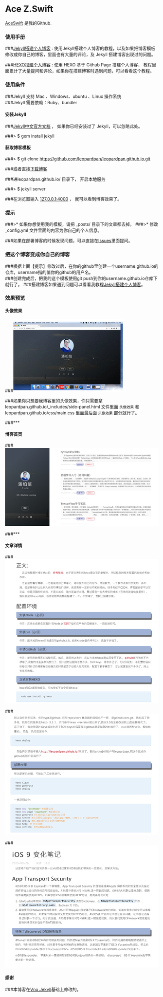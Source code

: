 # Ace Z.Swift

[AceSwift](https://github.com) 是我的Github.

### 使用手册

###[Jekyll搭建个人博客](http://baixin.io/2016/10/jekyll_tutorials1/)  :  使用Jekyll搭建个人博客的教程，以及如果把博客模板修改成你自己的博客，里面也有大量的评论，及 Jekyll 搭建博客出现过的问题。

###[HEXO搭建个人博客](http://baixin.io/2015/08/HEXO%E6%90%AD%E5%BB%BA%E4%B8%AA%E4%BA%BA%E5%8D%9A%E5%AE%A2/) : 使用 HEXO 基于 Github Page 搭建个人博客， 教程里面累计了大量提问和评论，如果你在搭建博客时遇到问题，可以看看这个教程。 


### 使用条件

###Jekyll 支持 Mac 、Windows、ubuntu 、Linux 操作系统                     
###Jekyll 需要依赖：Ruby、bundler


#### 安装Jekyll

###[Jekyll中文官方文档](http://jekyll.bootcss.com/) ， 如果你已经安装过了 Jekyll，可以忽略此处。

###> $ gem install jekyll

#### 获取博客模板

###> $ git clone https://github.com/leopardpan/leopardpan.github.io.git

###或者直接[下载博客](https://github.com/leopardpan/leopardpan.github.io/archive/master.zip)   

###进leopardpan.github.io/ 目录下， 开启本地服务 

###> $ jekyll server

###在浏览器输入 [127.0.0.1:4000](127.0.0.1:4000) ， 就可以看到博客效果了。


### 提示

###>* 如果你想使用我的模板，请把 _posts/ 目录下的文章都去掉。
###>* 修改 _config.yml 文件里面的内容为你自己的个人信息。

###如果在部署博客的时候发现问题，可以直接在[Issues](https://github.com/leopardpan/leopardpan.github.io/issues)里面提问。        


### 把这个博客变成你自己的博客

###根据上面【提示】修改过后，在你的github里创建一个username.github.io的仓库，username指的值你的github的用户名。      
###创建完成后，把我的这个模板使用git push到你的username.github.io仓库下就行了。
###搭建博客如果遇到问题可以看看我教程[Jekyll搭建个人博客](http://baixin.io/2016/10/jekyll_tutorials1/)。


### 效果预览

#### 头像效果

###![](/images/readme//icon.gif)

###如果你只想要我博客里的头像效果，你只需要拿 leopardpan.github.io/_includes/side-panel.html 文件里面 `头像效果` 和 leopardpan.github.io/css/main.css 里面最后面 `头像效果` 部分就行了。


###***

#### 博客首页   

###![](/images/readme//img4.png)   

###***  

#### 文章详情   



###![](/images/readme//img3.png)


###![](/images/readme//img2.png)


###![](/images/readme//img1.png)


#### 感谢   

###本博客在[Vno Jekyll](https://github.com/onevcat/vno-jekyll)基础上修改的。  